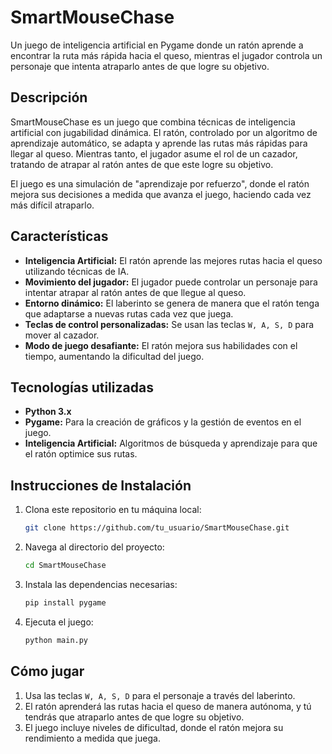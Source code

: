# **SmartMouseChase**

Un juego de inteligencia artificial en Pygame donde un ratón aprende a encontrar la ruta más rápida hacia el queso, mientras el jugador controla un personaje que intenta atraparlo antes de que logre su objetivo.

## **Descripción**

SmartMouseChase es un juego que combina técnicas de inteligencia artificial con jugabilidad dinámica. El ratón, controlado por un algoritmo de aprendizaje automático, se adapta y aprende las rutas más rápidas para llegar al queso. Mientras tanto, el jugador asume el rol de un cazador, tratando de atrapar al ratón antes de que este logre su objetivo.

El juego es una simulación de "aprendizaje por refuerzo", donde el ratón mejora sus decisiones a medida que avanza el juego, haciendo cada vez más difícil atraparlo.

## **Características**

- **Inteligencia Artificial:** El ratón aprende las mejores rutas hacia el queso utilizando técnicas de IA.
- **Movimiento del jugador:** El jugador puede controlar un personaje para intentar atrapar al ratón antes de que llegue al queso.
- **Entorno dinámico:** El laberinto se genera de manera que el ratón tenga que adaptarse a nuevas rutas cada vez que juega.
- **Teclas de control personalizadas:** Se usan las teclas `W, A, S, D` para mover al cazador.
- **Modo de juego desafiante:** El ratón mejora sus habilidades con el tiempo, aumentando la dificultad del juego.

## **Tecnologías utilizadas**

- **Python 3.x**
- **Pygame:** Para la creación de gráficos y la gestión de eventos en el juego.
- **Inteligencia Artificial:** Algoritmos de búsqueda y aprendizaje para que el ratón optimice sus rutas.

## **Instrucciones de Instalación**

1. Clona este repositorio en tu máquina local:
   ```bash
   git clone https://github.com/tu_usuario/SmartMouseChase.git
   ```

2. Navega al directorio del proyecto:
   ```bash
   cd SmartMouseChase
   ```

3. Instala las dependencias necesarias:
   ```bash
   pip install pygame
   ```

4. Ejecuta el juego:
   ```bash
   python main.py
   ```

## **Cómo jugar**

1. Usa las teclas `W, A, S, D` para el personaje a través del laberinto.
2. El ratón aprenderá las rutas hacia el queso de manera autónoma, y tú tendrás que atraparlo antes de que logre su objetivo.
3. El juego incluye niveles de dificultad, donde el ratón mejora su rendimiento a medida que juega.
